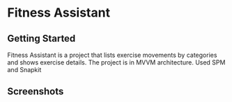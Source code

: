 # Fitness Assistant

## Getting Started
Fitness Assistant is a project that lists exercise movements by categories and shows exercise details. The project is in MVVM architecture. Used SPM and Snapkit

## Screenshots




